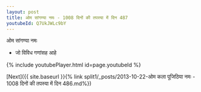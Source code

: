 ```yaml
---
layout: post
title: ओम सांगण्या नमः - 1008 दिनों की तपस्या में दिन 487
youtubeId: Q7UkJWLc9bY
---
```

 
 
 ओम सांगण्या नमः  
 
 -  जो विविध गणांसह आहे 
 
  
 
  
 
 
 
 
 
 


{% include youtubePlayer.html id=page.youtubeId %}
 
[Next]({{ site.baseurl }}{% link  split1/_posts/2013-10-22-ओम कला पूजिठिया नमः - 1008 दिनों की तपस्या में दिन 486.md%})
 
